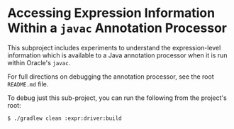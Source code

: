 # Accessing Expression Information Within a `javac` Annotation Processor

This subproject includes experiments to understand the expression-level
information which is available to a Java annotation processor when it is run
within Oracle's `javac`.

For full directions on debugging the annotation processor, see the root
`README.md` file.

To debug just this sub-project, you can run the following from the project's
root:

```
$ ./gradlew clean :expr:driver:build
```
